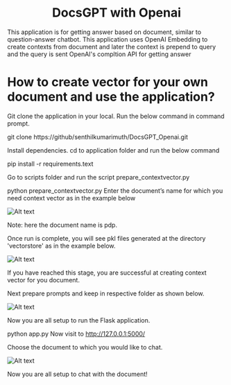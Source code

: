 <h1 align="center">
  DocsGPT with Openai
</h1>

This application is for getting answer based on document, similar to question-answer chatbot. This application uses OpenAI Embedding to create contexts from document and later the context is prepend to query and the query is sent OpenAI's compltion API for getting answer

# How to create vector for your own document and use the application?

Git clone the application in your local. Run the below command in command prompt.


git clone https://github/senthilkumarimuth/DocsGPT_Openai.git
 

Install dependencies. cd to application folder and run the below command


pip install -r requirements.text
 

Go to scripts folder and run the script prepare_contextvector.py


python prepare_contextvector.py
Enter the document’s name for which you need context vector as in the example below

![Alt text](./readme_fiels/b3a8d398-f17d-419e-a607-eccb6f3dfcd3.png?raw=true "enter document name")

Note: here the document name is pdp.

Once run is complete, you will see pkl files generated at the directory 'vectorstore' as in the example below.

![Alt text](./readme_fiels/vecterstore.png?raw=true "vector store")

If you have reached this stage, you are successful at creating context vector for you document.

Next prepare prompts and keep in respective folder as shown below.

![Alt text](./readme_fiels/56c8dba5-452b-45b9-a9df-6ab5f4e8af3a.png?raw=true "prompt")

Now you are all setup to run the Flask application.


python app.py
Now visit to http://127.0.0.1:5000/ 

Choose the document to which you would like to chat.

![Alt text](./readme_fiels/206d5169-f176-4005-a23a-fa1616db744f.png?raw=true "web ui")

Now you are all setup to chat with the document!

 
